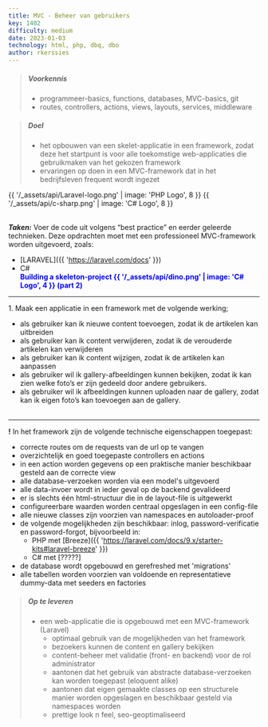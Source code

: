 ```yaml
---
title: MVC - Beheer van gebruikers
key: 1402
difficulty: medium
date: 2023-01-03
technology: html, php, dbq, dbo
author: rkerssies
---
```


> ##### Voorkennis
> * programmeer-basics, functions, databases, MVC-basics, git
> * routes, controllers, actions, views, layouts, services, middleware

> ##### Doel
> * het opbouwen van een skelet-applicatie in een framework, zodat deze het startpunt is voor alle toekomstige web-applicaties die gebruikmaken van het gekozen framework
> * ervaringen op doen in een MVC-framework dat in het bedrijfsleven frequent wordt ingezet

{{ '/_assets/api/Laravel-logo.png' | image: 'PHP Logo', 8 }}
{{ '/_assets/api/c-sharp.png' | image: 'C# Logo', 8 }}
<br><br>

***Taken:***
Voer de code uit volgens “best practice” en eerder geleerde technieken.
Deze opdrachten moet met een professioneel MVC-framework worden uitgevoerd,
zoals:
* [LARAVEL]({{ 'https://laravel.com/docs'  }})
* C#
  <br>
  <font color="blue"><b>Building a skeleton-project {{ '/_assets/api/dino.png' | image: 'C# Logo', 4 }} (part 2)</b></font>
  <br>
<hr>
1. Maak een applicatie in een framework met de volgende werking;

* als gebruiker kan ik nieuwe content toevoegen, zodat ik de artikelen kan uitbreiden
* als gebruiker kan ik content verwijderen, zodat ik de verouderde artikelen kan verwijderen
* als gebruiker kan ik content wijzigen, zodat ik de artikelen kan aanpassen
* als gebruiker wil ik gallery-afbeeldingen kunnen bekijken, zodat ik kan zien welke foto’s er zijn gedeeld door andere gebruikers.
* als gebruiker wil ik afbeeldingen kunnen uploaden naar de gallery, zodat kan ik eigen foto’s kan toevoegen aan de gallery.
<br><br>
<hr>
<b>!</b> In het framework zijn de volgende technische eigenschappen toegepast:

* correcte routes om de requests van de url op te vangen
* overzichtelijk en goed toegepaste controllers en actions
* in een action worden gegevens op een praktische manier beschikbaar gesteld aan de correcte view
* alle database-verzoeken worden via een model's uitgevoerd
* alle data-invoer wordt in ieder geval op de backend gevalideerd
* er is slechts één html-structuur die in de layout-file is uitgewerkt
* configureerbare waarden worden centraal opgeslagen in een config-file
* alle nieuwe classes zijn voorzien van namespaces en autoloader-proof
* de volgende mogelijkheden zijn beschikbaar: inlog, password-verificatie en password-forgot, bijvoorbeeld in:
  * PHP met [Breeze]({{ 'https://laravel.com/docs/9.x/starter-kits#laravel-breeze'  }})
  * C# met [?????]
* de database wordt opgebouwd en gerefreshed met 'migrations'
* alle tabellen worden voorzien van voldoende en representatieve dummy-data met seeders en factories


> ##### Op te leveren
> * een web-applicatie die is opgebouwd met een MVC-framework (Laravel)
>   * optimaal gebruik van de mogelijkheden van het framework
>   * bezoekers kunnen de content en gallery bekijken
>   * content-beheer met validatie (front- en backend) voor de rol administrator
>   * aantonen dat het gebruik van abstracte database-verzoeken kan worden toegepast (eloquent alike)
>   * aantonen dat eigen gemaakte classes op een structurele manier worden opgeslagen en beschikbaar gesteld via namespaces worden
>   * prettige look n feel, seo-geoptimaliseerd

